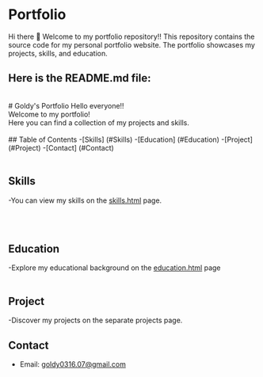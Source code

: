 # Portfolio
 Hi there 👋 Welcome to my portfolio repository!! This repository contains the source code for my personal portfolio website. The portfolio showcases my projects, skills, and education.
 
## Here is the README.md file:

<br>
# Goldy's Portfolio
Hello everyone!!<br>
Welcome to my portfolio!<br> 
Here you can find a collection of my projects and skills. 
<br>
<br>
## Table of Contents
-[Skills] (#Skills)
-[Education] (#Education)
-[Project] (#Project)
-[Contact] (#Contact)
<br> 
<br>

## Skills
-You can view my skills on the [skills.html](Skills.html) page.
 
<br>
<br>

## Education
-Explore my educational background on the [education.html](Education.html) page
<br>
<br>

## Project
-Discover my projects on the separate projects page.

## Contact
- Email: goldy0316.07@gmail.com


